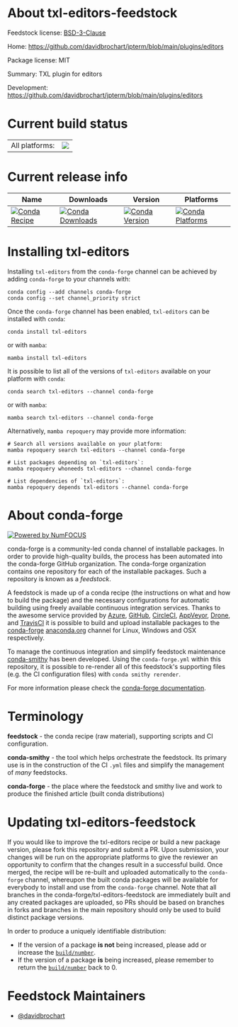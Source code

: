 About txl-editors-feedstock
===========================

Feedstock license: [BSD-3-Clause](https://github.com/conda-forge/txl-editors-feedstock/blob/main/LICENSE.txt)

Home: https://github.com/davidbrochart/jpterm/blob/main/plugins/editors

Package license: MIT

Summary: TXL plugin for editors

Development: https://github.com/davidbrochart/jpterm/blob/main/plugins/editors

Current build status
====================


<table><tr><td>All platforms:</td>
    <td>
      <a href="https://dev.azure.com/conda-forge/feedstock-builds/_build/latest?definitionId=22812&branchName=main">
        <img src="https://dev.azure.com/conda-forge/feedstock-builds/_apis/build/status/txl-editors-feedstock?branchName=main">
      </a>
    </td>
  </tr>
</table>

Current release info
====================

| Name | Downloads | Version | Platforms |
| --- | --- | --- | --- |
| [![Conda Recipe](https://img.shields.io/badge/recipe-txl--editors-green.svg)](https://anaconda.org/conda-forge/txl-editors) | [![Conda Downloads](https://img.shields.io/conda/dn/conda-forge/txl-editors.svg)](https://anaconda.org/conda-forge/txl-editors) | [![Conda Version](https://img.shields.io/conda/vn/conda-forge/txl-editors.svg)](https://anaconda.org/conda-forge/txl-editors) | [![Conda Platforms](https://img.shields.io/conda/pn/conda-forge/txl-editors.svg)](https://anaconda.org/conda-forge/txl-editors) |

Installing txl-editors
======================

Installing `txl-editors` from the `conda-forge` channel can be achieved by adding `conda-forge` to your channels with:

```
conda config --add channels conda-forge
conda config --set channel_priority strict
```

Once the `conda-forge` channel has been enabled, `txl-editors` can be installed with `conda`:

```
conda install txl-editors
```

or with `mamba`:

```
mamba install txl-editors
```

It is possible to list all of the versions of `txl-editors` available on your platform with `conda`:

```
conda search txl-editors --channel conda-forge
```

or with `mamba`:

```
mamba search txl-editors --channel conda-forge
```

Alternatively, `mamba repoquery` may provide more information:

```
# Search all versions available on your platform:
mamba repoquery search txl-editors --channel conda-forge

# List packages depending on `txl-editors`:
mamba repoquery whoneeds txl-editors --channel conda-forge

# List dependencies of `txl-editors`:
mamba repoquery depends txl-editors --channel conda-forge
```


About conda-forge
=================

[![Powered by
NumFOCUS](https://img.shields.io/badge/powered%20by-NumFOCUS-orange.svg?style=flat&colorA=E1523D&colorB=007D8A)](https://numfocus.org)

conda-forge is a community-led conda channel of installable packages.
In order to provide high-quality builds, the process has been automated into the
conda-forge GitHub organization. The conda-forge organization contains one repository
for each of the installable packages. Such a repository is known as a *feedstock*.

A feedstock is made up of a conda recipe (the instructions on what and how to build
the package) and the necessary configurations for automatic building using freely
available continuous integration services. Thanks to the awesome service provided by
[Azure](https://azure.microsoft.com/en-us/services/devops/), [GitHub](https://github.com/),
[CircleCI](https://circleci.com/), [AppVeyor](https://www.appveyor.com/),
[Drone](https://cloud.drone.io/welcome), and [TravisCI](https://travis-ci.com/)
it is possible to build and upload installable packages to the
[conda-forge](https://anaconda.org/conda-forge) [anaconda.org](https://anaconda.org/)
channel for Linux, Windows and OSX respectively.

To manage the continuous integration and simplify feedstock maintenance
[conda-smithy](https://github.com/conda-forge/conda-smithy) has been developed.
Using the ``conda-forge.yml`` within this repository, it is possible to re-render all of
this feedstock's supporting files (e.g. the CI configuration files) with ``conda smithy rerender``.

For more information please check the [conda-forge documentation](https://conda-forge.org/docs/).

Terminology
===========

**feedstock** - the conda recipe (raw material), supporting scripts and CI configuration.

**conda-smithy** - the tool which helps orchestrate the feedstock.
                   Its primary use is in the construction of the CI ``.yml`` files
                   and simplify the management of *many* feedstocks.

**conda-forge** - the place where the feedstock and smithy live and work to
                  produce the finished article (built conda distributions)


Updating txl-editors-feedstock
==============================

If you would like to improve the txl-editors recipe or build a new
package version, please fork this repository and submit a PR. Upon submission,
your changes will be run on the appropriate platforms to give the reviewer an
opportunity to confirm that the changes result in a successful build. Once
merged, the recipe will be re-built and uploaded automatically to the
`conda-forge` channel, whereupon the built conda packages will be available for
everybody to install and use from the `conda-forge` channel.
Note that all branches in the conda-forge/txl-editors-feedstock are
immediately built and any created packages are uploaded, so PRs should be based
on branches in forks and branches in the main repository should only be used to
build distinct package versions.

In order to produce a uniquely identifiable distribution:
 * If the version of a package **is not** being increased, please add or increase
   the [``build/number``](https://docs.conda.io/projects/conda-build/en/latest/resources/define-metadata.html#build-number-and-string).
 * If the version of a package **is** being increased, please remember to return
   the [``build/number``](https://docs.conda.io/projects/conda-build/en/latest/resources/define-metadata.html#build-number-and-string)
   back to 0.

Feedstock Maintainers
=====================

* [@davidbrochart](https://github.com/davidbrochart/)

